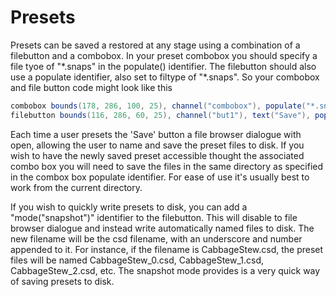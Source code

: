 # Presets
Presets can be saved a restored at any stage using a combination of a filebutton and a combobox. In your preset combobox you should specify a file tyoe of "\*.snaps" in the populate() identifier. The filebutton should also use a populate identifier, also set to filtype of "\*.snaps". So your combobox and file button code might look like this

```csharp
combobox bounds(178, 286, 100, 25), channel("combobox"), populate("*.snaps")
filebutton bounds(116, 286, 60, 25), channel("but1"), text("Save"), populate("*.snaps")
```

Each time a user presets the 'Save' button a file browser dialogue with open, allowing the user to name and save the preset files to disk. If you wish to have the newly saved preset accessible thought the associated combo box you will need to save the files in the same directory as specified in the combox box populate identifier. For ease of use it's usually best to work from the current directory.  

If you wish to quickly write presets to disk, you can add a "mode("snapshot")" identifier to the filebutton. This will disable to file browser dialogue and instead write automatically named files to disk. The new filename will be the csd filename, with an underscore and number appended to it. For instance, if the filename is CabbageStew.csd, the preset files will be named CabbageStew_0.csd, CabbageStew_1.csd, CabbageStew_2.csd, etc. The snapshot mode provides is a very quick way of saving presets to disk.  